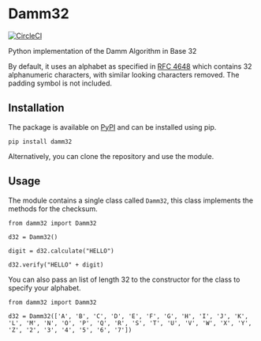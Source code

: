 # Damm32

[![CircleCI](https://circleci.com/gh/trickeydan/damm32.svg?style=svg)](https://circleci.com/gh/trickeydan/damm32)

Python implementation of the Damm Algorithm in Base 32

By default, it uses an alphabet as specified in [RFC 4648](https://tools.ietf.org/html/rfc4648) which contains 32 alphanumeric characters, with similar looking characters removed. The padding symbol is not included.

## Installation

The package is available on [PyPI](https://pypi.org/project/damm32/) and can be installed using pip.

`pip install damm32`

Alternatively, you can clone the repository and use the module.

## Usage

The module contains a single class called `Damm32`, this class implements the methods for the checksum.

```
from damm32 import Damm32

d32 = Damm32()

digit = d32.calculate("HELLO")

d32.verify("HELLO" + digit)

```

You can also pass an list of length 32 to the constructor for the class to specify your alphabet.

```
from damm32 import Damm32

d32 = Damm32(['A', 'B', 'C', 'D', 'E', 'F', 'G', 'H', 'I', 'J', 'K', 'L', 'M', 'N', 'O', 'P', 'Q', 'R', 'S', 'T', 'U', 'V', 'W', 'X', 'Y', 'Z', '2', '3', '4', '5', '6', '7'])

```